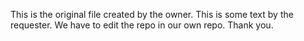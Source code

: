 This is the original file created by the owner.
This is some text by the requester. We have to edit the repo in our own repo. Thank you.
